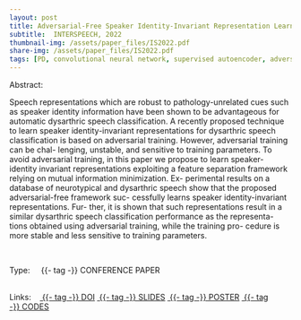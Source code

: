 ```yaml
---
layout: post
title: Adversarial-Free Speaker Identity-Invariant Representation Learning for Automatic Dysarthric Speech Classification
subtitle:  INTERSPEECH, 2022
thumbnail-img: /assets/paper_files/IS2022.pdf
share-img: /assets/paper_files/IS2022.pdf
tags: [PD, convolutional neural network, supervised autoencoder, adverserial training, feature separation, mutual information]
---
```


<p align="justify">
Abstract:<br />

Speech representations which are robust to pathology-unrelated cues such as speaker identity information have been shown to be advantageous for automatic dysarthric speech classification. A recently proposed technique to learn speaker identity-invariant representations for dysarthric speech classification is based on adversarial training. However, adversarial training can be chal- lenging, unstable, and sensitive to training parameters.
  To avoid adversarial training, in this paper we propose to learn speaker- identity invariant representations exploiting a feature separation framework relying on mutual information minimization. Ex- perimental results on a database of neurotypical and dysarthric speech show that the proposed adversarial-free framework suc- cessfully learns speaker identity-invariant representations. Fur- ther, it is shown that such representations result in a similar dysarthric speech classification performance as the representa- tions obtained using adversarial training, while the training pro- cedure is more stable and less sensitive to training parameters.

</p>

<br />


<span>Type:&nbsp;&nbsp;&nbsp;</span>
<a class="btn btn-outline-success"><i class="fas fa-book-open" aria-hidden="true"></i>&nbsp;{{- tag -}}&nbsp;CONFERENCE PAPER</a>
<br />
<br />


<span>Links:&nbsp;&nbsp;&nbsp;</span>
<a href="5" class="btn btn-outline-success"><i class="fas fa-link" aria-hidden="true"></i>&nbsp;{{- tag -}}&nbsp;DOI</a>
<a href="" class="btn btn-outline-success"><i class="far fa-file-pdf" aria-hidden="true"></i>&nbsp;{{- tag -}}&nbsp;SLIDES</a>
<a href="" class="btn btn-outline-success"><i class="far fa-file-pdf" aria-hidden="true"></i>&nbsp;{{- tag -}}&nbsp;POSTER</a>
<a href="" class="btn btn-outline-success"><i class="fas fa-code" aria-hidden="true"></i>&nbsp;{{- tag -}}&nbsp;CODES</a>
<!--
<a href="https://ieeexplore.ieee.org/abstract/document/9054765" class="btn btn-outline-success"><i class="fas fa-link" aria-hidden="true"></i>&nbsp;{{- tag -}}&nbsp;DOI</a>
<a href="https://github.com/PJanbakhshi/Pjanbakhshi.github.io/blob/master/docs/PESTO-S_slides.pdf" class="btn btn-outline-success"><i class="far fa-file-pdf" aria-hidden="true"></i>&nbsp;{{- tag -}}&nbsp;SLIDES</a> 
-->



